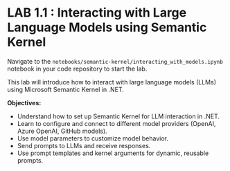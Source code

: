 
# LAB 1.1 : Interacting with Large Language Models using Semantic Kernel

Navigate to the `notebooks/semantic-kernel/interacting_with_models.ipynb` notebook in your code repository to start the lab.

This lab will introduce how to interact with large language models (LLMs) using Microsoft Semantic Kernel in .NET.

**Objectives:**

- Understand how to set up Semantic Kernel for LLM interaction in .NET.
- Learn to configure and connect to different model providers (OpenAI, Azure OpenAI, GitHub models).
- Use model parameters to customize model behavior.
- Send prompts to LLMs and receive responses.
- Use prompt templates and kernel arguments for dynamic, reusable prompts.
